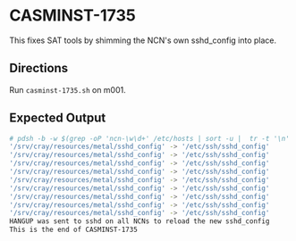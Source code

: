 # CASMINST-1735

This fixes SAT tools by shimming the NCN's own sshd_config into place.

## Directions

Run `casminst-1735.sh` on m001.

## Expected Output

```bash
# pdsh -b -w $(grep -oP 'ncn-\w\d+' /etc/hosts | sort -u |  tr -t '\n' ',') 'cp -pv /srv/cray/resources/metal/sshd_config /etc/ssh/ && systemctl --signal HUP restart sshd'
'/srv/cray/resources/metal/sshd_config' -> '/etc/ssh/sshd_config'
'/srv/cray/resources/metal/sshd_config' -> '/etc/ssh/sshd_config'
'/srv/cray/resources/metal/sshd_config' -> '/etc/ssh/sshd_config'
'/srv/cray/resources/metal/sshd_config' -> '/etc/ssh/sshd_config'
'/srv/cray/resources/metal/sshd_config' -> '/etc/ssh/sshd_config'
'/srv/cray/resources/metal/sshd_config' -> '/etc/ssh/sshd_config'
'/srv/cray/resources/metal/sshd_config' -> '/etc/ssh/sshd_config'
'/srv/cray/resources/metal/sshd_config' -> '/etc/ssh/sshd_config'
'/srv/cray/resources/metal/sshd_config' -> '/etc/ssh/sshd_config'
HANGUP was sent to sshd on all NCNs to reload the new sshd_config
This is the end of CASMINST-1735
```


